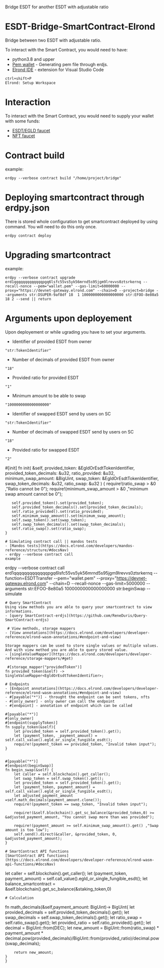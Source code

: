 # 
Bridge ESDT for another ESDT with adjustable ratio


# ESDT-Bridge-SmartContract-Elrond
Bridge between two ESDT with adjustable ratio.

To interact with the Smart Contract, you would need to have:
- python3.8 and upper
- [Pem wallet](https://github.com/ReneDuris/GeneratePem-erdjs) - Generating pem file through erdjs.
- [Elrond IDE](https://marketplace.visualstudio.com/items?itemName=Elrond.vscode-elrond-ide/) - extension for Visual Studio Code
```
ctrl+shift+P
Elrond: Setup Workspace
```
# Interaction
To interact with the Smart Contract, you would need to supply your wallet with some funds:
- [ESDT/EGLD faucet](https://r3d4.fr/elrond/devnet/)
- [NFT faucet](https://dapp-demo.elven.tools/)


        
# Contract build
example:
```
erdpy --verbose contract build "/home/project/bridge"
```
# Deploying smartcontract through erdpy.json
There is stored whole configuration to get smartcontract deployed by using command. You will need to do this only once.
```
erdpy contract deploy
```
# Upgrading smartcontract
example:
```
erdpy --verbose contract upgrade erd1qqqqqqqqqqqqqpgq6lsfc55vs5yk56mrnd5s95jgm9lrevvs0ztsrkernq --recall-nonce --pem="wallet.pem" --gas-limit=60000000 --proxy="https://devnet-gateway.elrond.com" --chain=D --project=bridge --arguments str:DSUPER-9af8df 18  1 1000000000000000000 str:EFOO-8e80a5 18 2 --send || return
```
# Arguments upon deployement
Upon deployement or while ugrading you have to set your arguments.
- Identifier of provided ESDT from owner
```
"str:TokenIdentifier"
```
- Number of decimals of provided ESDT from owner
```
"18"
```
- Provided ratio for provided ESDT
```
"1"
```
- Minimum amount to be able to swap
```
"1000000000000000000"
```
- Identifier of swapped ESDT send by users on SC
```
"str:TokenIdentifier"
```
- Number of decimals of swapped ESDT send by users on SC
```
"18"
```
- Provided ratio for swapped ESDT
```
"2"
```
  #[init]
    fn init(
        &self,
        provided_token: &EgldOrEsdtTokenIdentifier,
        provided_token_decimals: &u32,
        ratio_provided: &u32,
        minimum_swap_amount: &BigUint,
        swap_token: &EgldOrEsdtTokenIdentifier,
        swap_token_decimals: &u32,
        ratio_swap: &u32
    ) {
        require!(ratio_swap > &0 ,"Ratio cannot be 0");
        require!(minimum_swap_amount > &0 ,"minimum swap amount cannot be 0");

       self.provided_token().set(provided_token);  
       self.provided_token_decimals().set(provided_token_decimals);
       self.ratio_provided().set(ratio_provided);
       self.minimum_swap_amount().set(minimum_swap_amount);                          
       self.swap_token().set(swap_token);
       self.swap_token_decimals().set(swap_token_decimals);
       self.ratio_swap().set(ratio_swap);
    }
```        
# Simulating contract call || mandos tests
- [Mandos tests](https://docs.elrond.com/developers/mandos-reference/structure/#docsNav)
- erdpy --verbose contract call
example
```
erdpy --verbose contract call erd1qqqqqqqqqqqqqpgq6lsfc55vs5yk56mrnd5s95jgm9lrevvs0ztsrkernq --function=ESDTTransfer --pem="wallet.pem" --proxy="https://devnet-gateway.elrond.com" --chain=D --recall-nonce --gas-limit=5000000 --arguments str:EFOO-8e80a5 1000000000000000000 str:beginSwap --simulate
```
# Query SmartContract
Using view methods you are able to query your smartcontract to view informations.
- [query SmartContract-erdjs](https://github.com/ReneDuris/Query-SmartContract-erdjs)
       
 # View methods, storage mappers
- [View annotations](https://docs.elrond.com/developers/developer-reference/elrond-wasm-annotations/#endpoint-and-view)

Storage mappers can be used to store single values or multiple values. And with view method you are able to query stored value.
- [singleValueMapper](https://docs.elrond.com/developers/developer-reference/storage-mappers/#get)
```
     #[storage_mapper("providedToken")]
    fn provided_token(&self) -> SingleValueMapper<EgldOrEsdtTokenIdentifier>;
```
# Endpoints
- [Endpoint annotations](https://docs.elrond.com/developers/developer-reference/elrond-wasm-annotations/#endpoint-and-view)
- #[payable("*")] - throught the endpoint can be sent tokens, nfts
- #[only_owner] - only owner can call the endpoint
- #[endpoint] - annotation of endpoint which can be called
```
    #[payable("*")]
    #[only_owner]
    #[endpoint(supplyToken)]
    fn supply_token(&self){
        let provided_token = self.provided_token().get();
        let (payment_token, _payment_amount) = self.call_value().egld_or_single_fungible_esdt();
        require!(payment_token == provided_token, "Invalid token input");
    }
```
```
    #[payable("*")]
    #[endpoint(beginSwap)]
    fn begin_swap(&self) {
        let caller = self.blockchain().get_caller();
        let swap_token = self.swap_token().get();
        let provided_token = self.provided_token().get();
        let (payment_token, payment_amount) = self.call_value().egld_or_single_fungible_esdt();
        let adjusted_payment_amount =self.math_decimals(payment_amount.clone());
        require!(payment_token == swap_token, "Invalid token input");

        require!(&self.blockchain().get_sc_balance(&provided_token,0) >= &adjusted_payment_amount, "You cannot swap more than was provided");

        require!(payment_amount >= self.minimum_swap_amount().get() ,"Swap amount is too low");
        self.send().direct(&caller, &provided_token, 0, &adjusted_payment_amount);
    }

```
# SmartContract API functions
[SmartContract API functions](https://docs.elrond.com/developers/developer-reference/elrond-wasm-api-functions/#docsNav)
```
let caller = self.blockchain().get_caller();
let (payment_token, payment_amount) = self.call_value().egld_or_single_fungible_esdt();
let balance_smartcontract = &self.blockchain().get_sc_balance(&staking_token,0)

```
# Calculation 

```
fn math_decimals(&self,payment_amount: BigUint)-> BigUint{
        let provided_decimals = self.provided_token_decimals().get();
        let swap_decimals = self.swap_token_decimals().get(); 
        let ratio_swap = self.ratio_swap().get();
        let provided_ratio = self.ratio_provided().get();
        let decimal = BigUint::from(DEC);
        let new_amount = BigUint::from(ratio_swap) * payment_amount * decimal.pow(provided_decimals)/BigUint::from(provided_ratio)/decimal.pow(swap_decimals);
    
        return new_amount;
    }
    }
```

